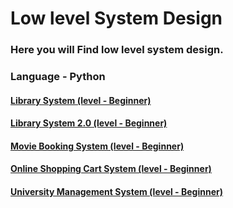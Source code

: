 # Low level System Design

### Here you will Find low level system design.

### Language - Python

#### [Library System (level - Beginner)](https://github.com/anithjoy/Low-level-system-design/tree/main/Library%20System)

#### [Library System 2.0 (level - Beginner)](https://github.com/anithjoy/Low-level-system-design/tree/main/Library%20System%202.0)

#### [Movie Booking System (level - Beginner)](https://github.com/anithjoy/Low-level-system-design/tree/main/Movie%20Booking%20System)

#### [Online Shopping Cart System (level - Beginner)](https://github.com/anithjoy/Low-level-system-design/tree/main/Online%20shopping%20cart%20system)

#### [University Management System (level - Beginner)](https://github.com/anithjoy/Low-level-system-design/tree/main/University%20Management%20System)
